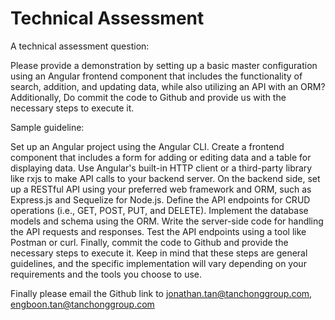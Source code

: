 
# Technical Assessment

A technical assessment question:

Please provide a demonstration by setting up a basic master configuration using an Angular frontend component that includes the functionality of search, addition, and updating data, while also utilizing an API with an ORM? Additionally, Do commit the code to Github and provide us with the necessary steps to execute it.

Sample guideline:

Set up an Angular project using the Angular CLI.
Create a frontend component that includes a form for adding or editing data and a table for displaying data.
Use Angular's built-in HTTP client or a third-party library like rxjs to make API calls to your backend server.
On the backend side, set up a RESTful API using your preferred web framework and ORM, such as Express.js and Sequelize for Node.js.
Define the API endpoints for CRUD operations (i.e., GET, POST, PUT, and DELETE).
Implement the database models and schema using the ORM.
Write the server-side code for handling the API requests and responses.
Test the API endpoints using a tool like Postman or curl.
Finally, commit the code to Github and provide the necessary steps to execute it.
Keep in mind that these steps are general guidelines, and the specific implementation will vary depending on your requirements and the tools you choose to use.


Finally please email the Github link to jonathan.tan@tanchonggroup.com, engboon.tan@tanchonggroup.com